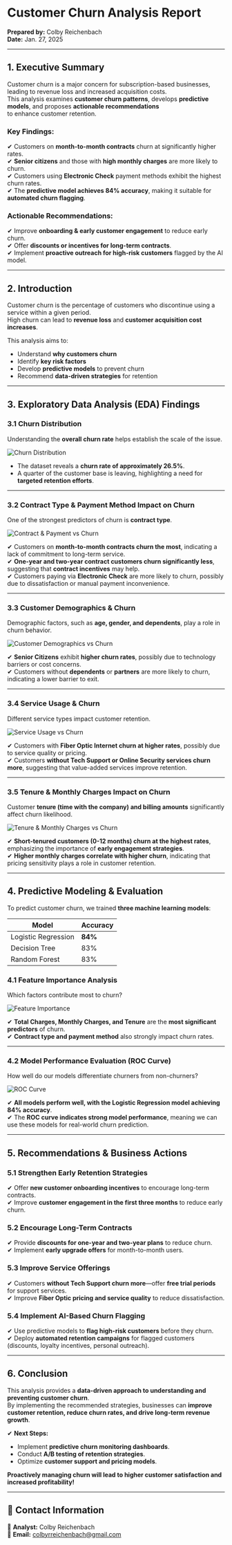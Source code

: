 # Customer Churn Analysis Report  
**Prepared by:** Colby Reichenbach  
**Date:** Jan. 27, 2025  

---

## **1. Executive Summary**  
Customer churn is a major concern for subscription-based businesses, leading to revenue loss and increased acquisition costs.  
This analysis examines **customer churn patterns**, develops **predictive models**, and proposes **actionable recommendations**  
to enhance customer retention.  

### **Key Findings:**  
✔ Customers on **month-to-month contracts** churn at significantly higher rates.  
✔ **Senior citizens** and those with **high monthly charges** are more likely to churn.  
✔ Customers using **Electronic Check** payment methods exhibit the highest churn rates.  
✔ The **predictive model achieves 84% accuracy**, making it suitable for **automated churn flagging**.  

### **Actionable Recommendations:**  
✔ Improve **onboarding & early customer engagement** to reduce early churn.  
✔ Offer **discounts or incentives for long-term contracts**.  
✔ Implement **proactive outreach for high-risk customers** flagged by the AI model.  

---

## **2. Introduction**  
Customer churn is the percentage of customers who discontinue using a service within a given period.  
High churn can lead to **revenue loss** and **customer acquisition cost increases**.  

This analysis aims to:  
- Understand **why customers churn**  
- Identify **key risk factors**  
- Develop **predictive models** to prevent churn  
- Recommend **data-driven strategies** for retention  

---

## **3. Exploratory Data Analysis (EDA) Findings**  

### **3.1 Churn Distribution**  
Understanding the **overall churn rate** helps establish the scale of the issue.  

![Churn Distribution](https://raw.githubusercontent.com/ColbyRReichenbach/Customer-Churn-Prediction-Data-Insights-Retention-Strategies/refs/heads/main/Visuals/churn_distribution.png) 

- The dataset reveals a **churn rate of approximately 26.5%**.  
- A quarter of the customer base is leaving, highlighting a need for **targeted retention efforts**.  

---

### **3.2 Contract Type & Payment Method Impact on Churn**  
One of the strongest predictors of churn is **contract type**.  

![Contract & Payment vs Churn](https://raw.githubusercontent.com/ColbyRReichenbach/Customer-Churn-Prediction-Data-Insights-Retention-Strategies/refs/heads/main/Visuals/contract_payment_method_vs_churn.png)  

✔ Customers on **month-to-month contracts churn the most**, indicating a lack of commitment to long-term service.  
✔ **One-year and two-year contract customers churn significantly less**, suggesting that **contract incentives** may help.  
✔ Customers paying via **Electronic Check** are more likely to churn, possibly due to dissatisfaction or manual payment inconvenience.  

---

### **3.3 Customer Demographics & Churn**  
Demographic factors, such as **age, gender, and dependents**, play a role in churn behavior.  

![Customer Demographics vs Churn](https://raw.githubusercontent.com/ColbyRReichenbach/Customer-Churn-Prediction-Data-Insights-Retention-Strategies/refs/heads/main/Visuals/customer_demographics_vs_churn.png)  

✔ **Senior Citizens** exhibit **higher churn rates**, possibly due to technology barriers or cost concerns.  
✔ Customers without **dependents** or **partners** are more likely to churn, indicating a lower barrier to exit.  

---

### **3.4 Service Usage & Churn**  
Different service types impact customer retention.  

![Service Usage vs Churn](https://raw.githubusercontent.com/ColbyRReichenbach/Customer-Churn-Prediction-Data-Insights-Retention-Strategies/refs/heads/main/Visuals/service_usage_vs_churn.png)  

✔ Customers with **Fiber Optic Internet churn at higher rates**, possibly due to service quality or pricing.  
✔ Customers **without Tech Support or Online Security services churn more**, suggesting that value-added services improve retention.  

---

### **3.5 Tenure & Monthly Charges Impact on Churn**  
Customer **tenure (time with the company) and billing amounts** significantly affect churn likelihood.  

![Tenure & Monthly Charges vs Churn](https://raw.githubusercontent.com/ColbyRReichenbach/Customer-Churn-Prediction-Data-Insights-Retention-Strategies/refs/heads/main/Visuals/tenure_monthly_charges_vs_churn.png)  

✔ **Short-tenured customers (0-12 months) churn at the highest rates**, emphasizing the importance of **early engagement strategies**.  
✔ **Higher monthly charges correlate with higher churn**, indicating that pricing sensitivity plays a role in customer retention.  

---

## **4. Predictive Modeling & Evaluation**  

To predict customer churn, we trained **three machine learning models**:  

| Model                  | Accuracy |
|------------------------|----------|
| Logistic Regression    | **84%**  |
| Decision Tree         | 83%       |
| Random Forest         | 83%       |

### **4.1 Feature Importance Analysis**  
Which factors contribute most to churn?  

![Feature Importance](https://raw.githubusercontent.com/ColbyRReichenbach/Customer-Churn-Prediction-Data-Insights-Retention-Strategies/refs/heads/main/Visuals/Feature_Importance.png)  

✔ **Total Charges, Monthly Charges, and Tenure** are the **most significant predictors** of churn.  
✔ **Contract type and payment method** also strongly impact churn rates.  

---

### **4.2 Model Performance Evaluation (ROC Curve)**  
How well do our models differentiate churners from non-churners?  

![ROC Curve](https://raw.githubusercontent.com/ColbyRReichenbach/Customer-Churn-Prediction-Data-Insights-Retention-Strategies/refs/heads/main/Visuals/ROC_Curve.png)  

✔ **All models perform well, with the Logistic Regression model achieving 84% accuracy**.  
✔ The **ROC curve indicates strong model performance**, meaning we can use these models for real-world churn prediction.  

---

## **5. Recommendations & Business Actions**  

### **5.1 Strengthen Early Retention Strategies**  
✔ Offer **new customer onboarding incentives** to encourage long-term contracts.  
✔ Improve **customer engagement in the first three months** to reduce early churn.  

### **5.2 Encourage Long-Term Contracts**  
✔ Provide **discounts for one-year and two-year plans** to reduce churn.  
✔ Implement **early upgrade offers** for month-to-month users.  

### **5.3 Improve Service Offerings**  
✔ Customers **without Tech Support churn more**—offer **free trial periods** for support services.  
✔ Improve **Fiber Optic pricing and service quality** to reduce dissatisfaction.  

### **5.4 Implement AI-Based Churn Flagging**  
✔ Use predictive models to **flag high-risk customers** before they churn.  
✔ Deploy **automated retention campaigns** for flagged customers (discounts, loyalty incentives, personal outreach).  

---

## **6. Conclusion**  
This analysis provides a **data-driven approach to understanding and preventing customer churn**.  
By implementing the recommended strategies, businesses can **improve customer retention, reduce churn rates, and drive long-term revenue growth**.  

✔ **Next Steps:**  
- Implement **predictive churn monitoring dashboards**.  
- Conduct **A/B testing of retention strategies**.  
- Optimize **customer support and pricing models**.  

**Proactively managing churn will lead to higher customer satisfaction and increased profitability!**  

---

## 📧 **Contact Information**
📌 **Analyst:** Colby Reichenbach  
📩 **Email:** [colbyrreichenbach@gmail.com](mailto:colbyrreichenbach@gmail.com)   
